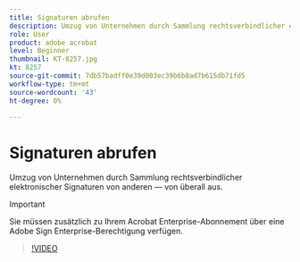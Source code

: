 ```yaml
---
title: Signaturen abrufen
description: Umzug von Unternehmen durch Sammlung rechtsverbindlicher elektronischer Signaturen von anderen — von überall
role: User
product: adobe acrobat
level: Beginner
thumbnail: KT-8257.jpg
kt: 8257
source-git-commit: 7db57badff0e39d003ec39b6b8ad7b615db71fd5
workflow-type: tm+mt
source-wordcount: '43'
ht-degree: 0%

---
```


# Signaturen abrufen

Umzug von Unternehmen durch Sammlung rechtsverbindlicher elektronischer Signaturen von anderen — von überall aus.

>[!IMPORTANT]
>
>Sie müssen zusätzlich zu Ihrem Acrobat Enterprise-Abonnement über eine Adobe Sign Enterprise-Berechtigung verfügen.

>[!VIDEO](https://video.tv.adobe.com/v/338359?hidetitle=true)
